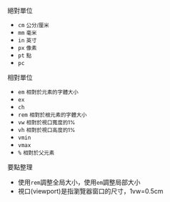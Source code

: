 絕對單位
- `cm` <small>公分/厘米</small>
- `mm` <small>毫米</small>
- `in` <small>英寸</small>
- `px` <small>像素</small>
- `pt` <small>點</small>
-  `pc` <small></small>

相對單位
- `em` <small>相對於元素的字體大小</small>
- `ex`
- `ch`
- `rem` <small>相對於根元素的字體大小</small>
- `vw` <small>相對於視口寬度的1%</small>
- `vh` <small>相對於視口高度的1%</small>
- `vmin`
- `vmax`
- `%` <small>相對於父元素</small>

要點整理
- 使用`rem`調整全局大小，使用`em`調整局部大小
- 視口(viewport)是指瀏覽器窗口的尺寸，1vw=0.5cm